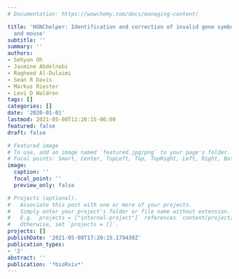 ```yaml
---
# Documentation: https://wowchemy.com/docs/managing-content/

title: 'HGNChelper: Identification and correction of invalid gene symbols for human
  and mouse'
subtitle: ''
summary: ''
authors:
- Sehyun Oh
- Jasmine Abdelnabi
- Ragheed Al-Dulaimi
- Sean R Davis
- Markus Riester
- Levi D Waldron
tags: []
categories: []
date: '2020-01-01'
lastmod: 2021-05-08T11:20:15-06:00
featured: false
draft: false

# Featured image
# To use, add an image named `featured.jpg/png` to your page's folder.
# Focal points: Smart, Center, TopLeft, Top, TopRight, Left, Right, BottomLeft, Bottom, BottomRight.
image:
  caption: ''
  focal_point: ''
  preview_only: false

# Projects (optional).
#   Associate this post with one or more of your projects.
#   Simply enter your project's folder or file name without extension.
#   E.g. `projects = ["internal-project"]` references `content/project/deep-learning/index.md`.
#   Otherwise, set `projects = []`.
projects: []
publishDate: '2021-05-08T17:20:15.179430Z'
publication_types:
- '2'
abstract: ''
publication: '*bioRxiv*'
---
```


